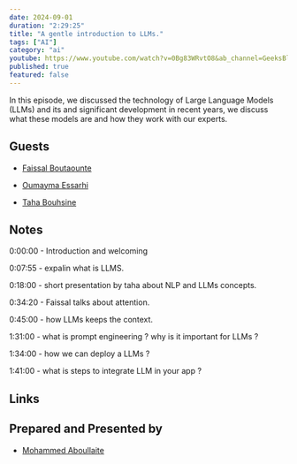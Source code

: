 ```yaml
---
date: 2024-09-01
duration: "2:29:25"
title: "A gentle introduction to LLMs."
tags: ["AI"]
category: "ai"
youtube: https://www.youtube.com/watch?v=0Bg83WRvtO8&ab_channel=GeeksBlaBla
published: true
featured: false
---
```


In this episode, we discussed the technology of Large Language Models (LLMs) and its and significant development in recent years, we discuss what these models are and how they work with our experts.

## Guests

- [Faissal Boutaounte](https://twitter.com/bfaissal)

- [Oumayma Essarhi](https://www.linkedin.com/in/oumayma-essarhi/)

- [Taha Bouhsine](https://www.linkedin.com/in/tahabsn)

## Notes

0:00:00 - Introduction and welcoming

0:07:55 - expalin what is LLMS.

0:18:00 - short presentation by taha about NLP and LLMs concepts.

0:34:20 - Faissal talks about attention.

0:45:00 - how LLMs keeps the context.

1:31:00 - what is prompt engineering ? why is it important for LLMs ?

1:34:00 - how we can deploy a LLMs ?

1:41:00 - what is steps to integrate LLM in your app ?

## Links

## Prepared and Presented by

- [Mohammed Aboullaite](https://twitter.com/laytoun)
